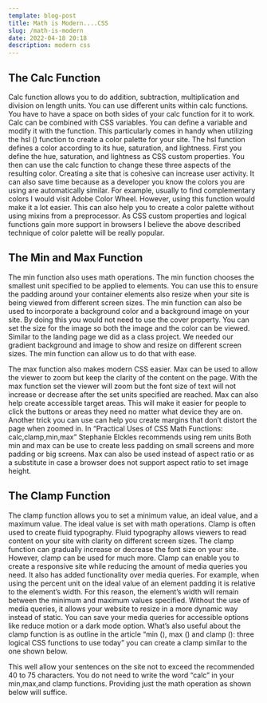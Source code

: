 ```yaml
---
template: blog-post
title: Math is Modern....CSS
slug: /math-is-modern
date: 2022-04-18 20:18
description: modern css
---
```


## The Calc Function

Calc function allows you to do addition, subtraction, multiplication and division on length units. You can use different units within calc functions. You have to have a space on both sides of your calc function for it to work. Calc can be combined with CSS variables. You can define a variable and modify it with the function. This particularly comes in handy when utilizing the hsl () function to create a color palette for your site.  The hsl function defines a color according to its hue, saturation, and lightness. First you define the hue, saturation, and lightness as CSS custom properties. You then can use the calc function to change these three aspects of the resulting color. Creating a site that is cohesive can increase user activity. It can also save time because as a developer you know the colors you are using are automatically similar. For example, usually to find complementary colors I would visit Adobe Color Wheel. However, using this function would make it a lot easier. This can also help you to create a color palette without using mixins from a preprocessor. As CSS custom properties  and logical functions gain more support in browsers I believe the above described technique of color palette will be really popular.

## The Min and Max Function
The min function also uses math operations. The min function chooses the smallest unit specified to be applied to elements. You can use this to ensure the padding around your container elements also resize when your site is being viewed from different screen sizes. The min function can also be used to incorporate a background color and a background image on your site. By doing this you would not need to use the cover property. You can set the size for the image so both the image and the color can be viewed. Similar to the landing page we did as a class project. We needed our gradient background and image to show and resize on different screen sizes. The min function can allow us to do that with ease. 

The max function also makes modern CSS easier. Max can be used to allow the viewer to zoom but keep the clarity of the content on the page. With the max function set the viewer will zoom but the font size of text will not increase or decrease after the set units specified are reached.  Max can also help create accessible target areas.  This will make it easier for people to click the buttons or areas they need no matter what device they are on. Another trick you can use can help you create margins that don’t distort the page when zoomed in. In “Practical Uses of CSS Math Functions: calc,clamp,min,max”  Stephanie Elckles recommends using rem units Both min and max can be use to create less padding on small screens and more padding or big screens. Max can also be used instead of aspect ratio or as a substitute in case a browser does not support aspect ratio to set image height. 

## The Clamp Function
The clamp function allows you to set a minimum value, an ideal value, and a maximum value. The ideal value is set with math operations. Clamp is often used to create fluid typography. Fluid typography allows viewers to read content on your site with clarity on different screen sizes. The clamp function can gradually increase or decrease the font size on your site. However, clamp can be used for much more.  Clamp can enable you to create a responsive site while reducing the amount of media queries you need. It also has added functionality over media queries. For example, when using the percent unit on the ideal value of an element padding it is relative to the element’s width. For this reason, the element’s width will remain between the minimum and maximum values specified.  Without the use of media queries, it allows your website to resize in a more dynamic way instead of static. You can save your media queries for accessible options like reduce motion or a dark mode option.  What’s also useful about the clamp function is as outline in the article “min (), max () and clamp (): three logical CSS functions to use today” you can create a clamp similar to the one shown below.



 This well allow your sentences on the site not to exceed the recommended 40 to 75 characters.  You do not need to write the word “calc” in your min,max,and clamp functions. Providing just the math operation as shown below will suffice. 

